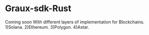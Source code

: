 # Graux-sdk-Rust
Coming soon With different layers of implementation for Blockchains.
1)Solana.
2)Ethereum.
3)Polygon.
4)Astar.

